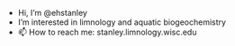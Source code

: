 - Hi, I’m @ehstanley
- I’m interested in limnology and aquatic biogeochemistry
- 📫 How to reach me: stanley.limnology.wisc.edu

<!---
ehstanley/ehstanley is a ✨ special ✨ repository because its `README.md` (this file) appears on your GitHub profile.
You can click the Preview link to take a look at your changes.
--->
